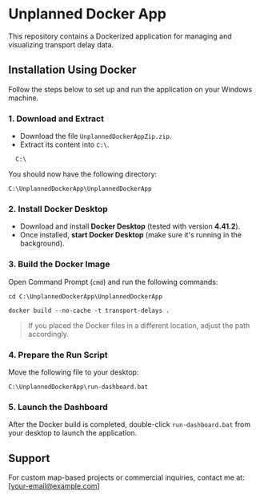 # Unplanned Docker App

This repository contains a Dockerized application for managing and visualizing transport delay data.

## Installation Using Docker

Follow the steps below to set up and run the application on your Windows machine.

### 1. Download and Extract

- Download the file `UnplannedDockerAppZip.zip`.
- Extract its content into `C:\`.
```
  C:\
```

You should now have the following directory:

```
C:\UnplannedDockerApp\UnplannedDockerApp
```

### 2. Install Docker Desktop

- Download and install **Docker Desktop** (tested with version **4.41.2**).
- Once installed, **start Docker Desktop** (make sure it's running in the background).

### 3. Build the Docker Image

Open Command Prompt (`cmd`) and run the following commands:

```
cd C:\UnplannedDockerApp\UnplannedDockerApp
```
```
docker build --no-cache -t transport-delays .
```

> If you placed the Docker files in a different location, adjust the path accordingly.

### 4. Prepare the Run Script

Move the following file to your desktop:

```
C:\UnplannedDockerApp\run-dashboard.bat
```

### 5. Launch the Dashboard

After the Docker build is completed, double-click `run-dashboard.bat` from your desktop to launch the application.

## Support

For custom map-based projects or commercial inquiries, contact me at: [your-email@example.com]
